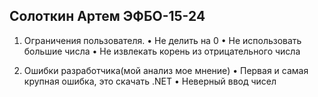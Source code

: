 ## Солоткин Артем ЭФБО-15-24
1. Ограничения пользователя.
• Не делить на 0
• Не использовать большие числа
• Не извлекать корень из отрицательного числа


2. Ошибки разработчика(мой анализ мое мнение)
• Первая и самая крупная ошибка, это скачать .NET 
• Неверный ввод чисел
